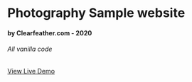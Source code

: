 # Photography Sample website 
#### by Clearfeather.com - 2020
###### All vanilla code

[View Live Demo](https://clearfeather.github.io/LivingEarthPhotography/)
